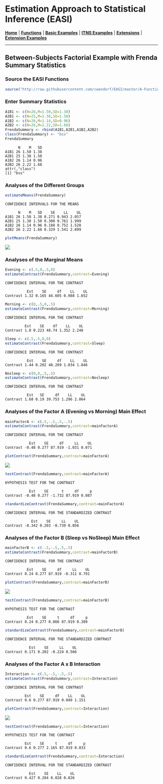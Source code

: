 # Estimation Approach to Statistical Inference  (EASI)

[**Home**](https://github.com/cwendorf/EASI/) | 
[**Functions**](https://github.com/cwendorf/EASI/tree/master/A-Functions) | 
[**Basic Examples**](https://github.com/cwendorf/EASI/tree/master/B-BasicExamples) | 
[**ITNS Examples**](https://github.com/cwendorf/EASI/tree/master/C-ITNSExamples) | 
[**Extensions**](https://github.com/cwendorf/EASI/tree/master/D-Extensions) | 
[**Extension Examples**](https://github.com/cwendorf/EASI/tree/master/E-ExtensionExamples) 

---

## Between-Subjects Factorial Example with Frenda Summary Statistics

### Source the EASI Functions

```r
source("http://raw.githubusercontent.com/cwendorf/EASI/master/A-Functions/ALL-EASI-FUNCTIONS.R")
```

### Enter Summary Statistics

```r
A1B1 <- c(N=26,M=1.50,SD=1.38)
A2B1 <- c(N=25,M=1.38,SD=1.50)
A1B2 <- c(N=26,M=1.14,SD=0.96)
A2B2 <- c(N=26,M=2.22,SD=1.68)
FrendaSummary <- rbind(A1B1,A2B1,A1B2,A2B2)
class(FrendaSummary) <- "bss"
FrendaSummary
```
```
      N    M   SD
A1B1 26 1.50 1.38
A2B1 25 1.38 1.50
A1B2 26 1.14 0.96
A2B2 26 2.22 1.68
attr(,"class")
[1] "bss"
```

### Analyses of the Different Groups

```r
estimateMeans(FrendaSummary)
```
```
CONFIDENCE INTERVALS FOR THE MEANS

      N    M   SD    SE    LL    UL
A1B1 26 1.50 1.38 0.271 0.943 2.057
A2B1 25 1.38 1.50 0.300 0.761 1.999
A1B2 26 1.14 0.96 0.188 0.752 1.528
A2B2 26 2.22 1.68 0.329 1.541 2.899
```
```r
plotMeans(FrendaSummary)
```
<kbd><img src="FrendaFigure1.jpg"></kbd>

### Analyses of the Marginal Means

```r
Evening <- c(.5,0,.5,0)
estimateContrast(FrendaSummary,contrast=Evening)
```
```
CONFIDENCE INTERVAL FOR THE CONTRAST

          Est    SE     df    LL    UL
Contrast 1.32 0.165 44.605 0.988 1.652
```
```r
Morning <- c(0,.5,0,.5)
estimateContrast(FrendaSummary,contrast=Morning)
```
```
CONFIDENCE INTERVAL FOR THE CONTRAST

         Est    SE    df    LL    UL
Contrast 1.8 0.223 48.74 1.352 2.248
```
```r
Sleep <- c(.5,.5,0,0)
estimateContrast(FrendaSummary,contrast=Sleep)
```
```
CONFIDENCE INTERVAL FOR THE CONTRAST

          Est    SE     df    LL    UL
Contrast 1.44 0.202 48.269 1.034 1.846
```
```r
Nosleep <- c(0,0,.5,.5)
estimateContrast(FrendaSummary,contrast=Nosleep)
```
```
CONFIDENCE INTERVAL FOR THE CONTRAST

          Est   SE     df    LL    UL
Contrast 1.68 0.19 39.753 1.296 2.064
```

### Analyses of the Factor A (Evening vs Morning) Main Effect

```r
mainFactorA <- c(.5,-.5,.5,-.5)
estimateContrast(FrendaSummary,contrast=mainFactorA)
```
```
CONFIDENCE INTERVAL FOR THE CONTRAST

           Est    SE     df     LL    UL
Contrast -0.48 0.277 87.919 -1.031 0.071
```
```r
plotContrast(FrendaSummary,contrast=mainFactorA)
```
<kbd><img src="FrendaFigure2.jpg"></kbd>
```r
testContrast(FrendaSummary,contrast=mainFactorA)
```
```
HYPOTHESIS TEST FOR THE CONTRAST

           Est    SE      t     df     p
Contrast -0.48 0.277 -1.732 87.919 0.087
```
```r
standardizeContrast(FrendaSummary,contrast=mainFactorA)
```
```
CONFIDENCE INTERVAL FOR THE STANDARDIZED CONTRAST

            Est    SE     LL    UL
Contrast -0.342 0.203 -0.739 0.056
```

### Analyses of the Factor B (Sleep vs NoSleep) Main Effect

```r
mainFactorB <- c(-.5,-.5,.5,.5)
estimateContrast(FrendaSummary,contrast=mainFactorB)
```
```
CONFIDENCE INTERVAL FOR THE CONTRAST

          Est    SE     df     LL    UL
Contrast 0.24 0.277 87.919 -0.311 0.791
```
```r
plotContrast(FrendaSummary,contrast=mainFactorB)
```
<kbd><img src="FrendaFigure3.jpg"></kbd>
```r
testContrast(FrendaSummary,contrast=mainFactorB)
```
```
HYPOTHESIS TEST FOR THE CONTRAST

          Est    SE     t     df     p
Contrast 0.24 0.277 0.866 87.919 0.389
```
```r
standardizeContrast(FrendaSummary,contrast=mainFactorB)
```
```
CONFIDENCE INTERVAL FOR THE STANDARDIZED CONTRAST

           Est    SE     LL    UL
Contrast 0.171 0.202 -0.224 0.566
```

### Analyses of the Factor A x B Interaction

```r
Interaction <- c(.5,-.5,-.5,.5)
estimateContrast(FrendaSummary,contrast=Interaction)
```
```
CONFIDENCE INTERVAL FOR THE CONTRAST

         Est    SE     df    LL    UL
Contrast 0.6 0.277 87.919 0.049 1.151
```
```r
plotContrast(FrendaSummary,contrast=Interaction)
```
<kbd><img src="FrendaFigure4.jpg"></kbd>
```r
testContrast(FrendaSummary,contrast=Interaction)
```
```
HYPOTHESIS TEST FOR THE CONTRAST

         Est    SE     t     df     p
Contrast 0.6 0.277 2.165 87.919 0.033
```
```r
standardizeContrast(FrendaSummary,contrast=Interaction)
```
```
CONFIDENCE INTERVAL FOR THE STANDARDIZED CONTRAST

           Est    SE    LL    UL
Contrast 0.427 0.204 0.028 0.826
```
